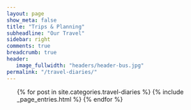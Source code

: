 ```yaml
---
layout: page
show_meta: false
title: "Trips & Planning"
subheadline: "Our Travel"
sidebar: right
comments: true
breadcrumb: true
header:
   image_fullwidth: "headers/header-bus.jpg"
permalink: "/travel-diaries/"
---
```

<ul>
    {% for post in site.categories.travel-diaries %}
        {% include _page_entries.html %}
    {% endfor %}
</ul>